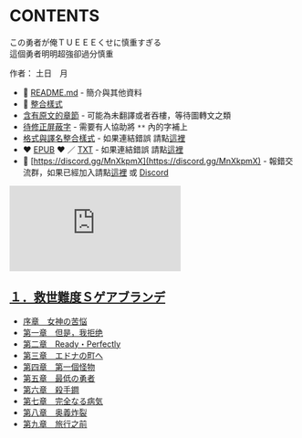 # CONTENTS

この勇者が俺ＴＵＥＥＥくせに慎重すぎる  
這個勇者明明超強卻過分慎重  

作者： 土日　月  



- :closed_book: [README.md](README.md) - 簡介與其他資料
- :pencil: [整合樣式](%E6%95%B4%E5%90%88%E6%A8%A3%E5%BC%8F.md)
- [含有原文的章節](ja.md) - 可能為未翻譯或者吞樓，等待圖轉文之類
- [待修正屏蔽字](%E5%BE%85%E4%BF%AE%E6%AD%A3%E5%B1%8F%E8%94%BD%E5%AD%97.md) - 需要有人協助將 `**` 內的字補上
- [格式與譯名整合樣式](https://github.com/bluelovers/node-novel/blob/master/lib/locales/%E3%81%93%E3%81%AE%E5%8B%87%E8%80%85%E3%81%8C%E4%BF%BA%EF%BC%B4%EF%BC%B5%EF%BC%A5%EF%BC%A5%EF%BC%A5%E3%81%8F%E3%81%9B%E3%81%AB%E6%85%8E%E9%87%8D%E3%81%99%E3%81%8E%E3%82%8B.ts) - 如果連結錯誤 請點[這裡](https://github.com/bluelovers/node-novel/blob/master/lib/locales/)
-  :heart: [EPUB](https://gitlab.com/demonovel/epub-txt/blob/master/kakuyomu/%E9%80%99%E5%80%8B%E5%8B%87%E8%80%85%E6%98%8E%E6%98%8E%E8%B6%85%E5%BC%B7%E5%8D%BB%E9%81%8E%E5%88%86%E6%85%8E%E9%87%8D.epub) :heart:  ／ [TXT](https://gitlab.com/demonovel/epub-txt/blob/master/kakuyomu/out/%E9%80%99%E5%80%8B%E5%8B%87%E8%80%85%E6%98%8E%E6%98%8E%E8%B6%85%E5%BC%B7%E5%8D%BB%E9%81%8E%E5%88%86%E6%85%8E%E9%87%8D.out.txt) - 如果連結錯誤 請點[這裡](https://gitlab.com/demonovel/epub-txt/blob/master/kakuyomu/)
- :mega: [https://discord.gg/MnXkpmX](https://discord.gg/MnXkpmX) - 報錯交流群，如果已經加入請點[這裡](https://discordapp.com/channels/467794087769014273/467794088285175809) 或 [Discord](https://discordapp.com/channels/@me)


![導航目錄](https://chart.apis.google.com/chart?cht=qr&chs=150x150&chl=https://gitlab.com/novel-group/txt-source/blob/master/kakuyomu_out/この勇者が俺ＴＵＥＥＥくせに慎重すぎる/導航目錄.md "導航目錄")




## [１．救世難度Ｓゲアブランデ](00000_%EF%BC%91%EF%BC%8E%E6%95%91%E4%B8%96%E9%9B%A3%E5%BA%A6%EF%BC%B3%E3%82%B2%E3%82%A2%E3%83%96%E3%83%A9%E3%83%B3%E3%83%87)

- [序章　女神の苦悩](00000_%EF%BC%91%EF%BC%8E%E6%95%91%E4%B8%96%E9%9B%A3%E5%BA%A6%EF%BC%B3%E3%82%B2%E3%82%A2%E3%83%96%E3%83%A9%E3%83%B3%E3%83%87/00000_%E5%BA%8F%E7%AB%A0%E3%80%80%E5%A5%B3%E7%A5%9E%E3%81%AE%E8%8B%A6%E6%82%A9.txt)
- [第一章　但是，我拒绝](00000_%EF%BC%91%EF%BC%8E%E6%95%91%E4%B8%96%E9%9B%A3%E5%BA%A6%EF%BC%B3%E3%82%B2%E3%82%A2%E3%83%96%E3%83%A9%E3%83%B3%E3%83%87/00010_%E7%AC%AC%E4%B8%80%E7%AB%A0%E3%80%80%E4%BD%86%E6%98%AF%EF%BC%8C%E6%88%91%E6%8B%92%E7%BB%9D.txt)
- [第二章　Ready・Perfectly](00000_%EF%BC%91%EF%BC%8E%E6%95%91%E4%B8%96%E9%9B%A3%E5%BA%A6%EF%BC%B3%E3%82%B2%E3%82%A2%E3%83%96%E3%83%A9%E3%83%B3%E3%83%87/00020_%E7%AC%AC%E4%BA%8C%E7%AB%A0%E3%80%80Ready%E3%83%BBPerfectly.txt)
- [第三章　エドナの町へ](00000_%EF%BC%91%EF%BC%8E%E6%95%91%E4%B8%96%E9%9B%A3%E5%BA%A6%EF%BC%B3%E3%82%B2%E3%82%A2%E3%83%96%E3%83%A9%E3%83%B3%E3%83%87/00030_%E7%AC%AC%E4%B8%89%E7%AB%A0%E3%80%80%E3%82%A8%E3%83%89%E3%83%8A%E3%81%AE%E7%94%BA%E3%81%B8.txt)
- [第四章　第一個怪物](00000_%EF%BC%91%EF%BC%8E%E6%95%91%E4%B8%96%E9%9B%A3%E5%BA%A6%EF%BC%B3%E3%82%B2%E3%82%A2%E3%83%96%E3%83%A9%E3%83%B3%E3%83%87/00040_%E7%AC%AC%E5%9B%9B%E7%AB%A0%E3%80%80%E7%AC%AC%E4%B8%80%E5%80%8B%E6%80%AA%E7%89%A9.txt)
- [第五章　最低の勇者](00000_%EF%BC%91%EF%BC%8E%E6%95%91%E4%B8%96%E9%9B%A3%E5%BA%A6%EF%BC%B3%E3%82%B2%E3%82%A2%E3%83%96%E3%83%A9%E3%83%B3%E3%83%87/00050_%E7%AC%AC%E4%BA%94%E7%AB%A0%E3%80%80%E6%9C%80%E4%BD%8E%E3%81%AE%E5%8B%87%E8%80%85.txt)
- [第六章　殺手鐧](00000_%EF%BC%91%EF%BC%8E%E6%95%91%E4%B8%96%E9%9B%A3%E5%BA%A6%EF%BC%B3%E3%82%B2%E3%82%A2%E3%83%96%E3%83%A9%E3%83%B3%E3%83%87/00060_%E7%AC%AC%E5%85%AD%E7%AB%A0%E3%80%80%E6%AE%BA%E6%89%8B%E9%90%A7.txt)
- [第七章　完全なる病気](00000_%EF%BC%91%EF%BC%8E%E6%95%91%E4%B8%96%E9%9B%A3%E5%BA%A6%EF%BC%B3%E3%82%B2%E3%82%A2%E3%83%96%E3%83%A9%E3%83%B3%E3%83%87/00070_%E7%AC%AC%E4%B8%83%E7%AB%A0%E3%80%80%E5%AE%8C%E5%85%A8%E3%81%AA%E3%82%8B%E7%97%85%E6%B0%97.txt)
- [第八章　奥義炸裂](00000_%EF%BC%91%EF%BC%8E%E6%95%91%E4%B8%96%E9%9B%A3%E5%BA%A6%EF%BC%B3%E3%82%B2%E3%82%A2%E3%83%96%E3%83%A9%E3%83%B3%E3%83%87/00080_%E7%AC%AC%E5%85%AB%E7%AB%A0%E3%80%80%E5%A5%A5%E7%BE%A9%E7%82%B8%E8%A3%82.txt)
- [第九章　旅行之前](00000_%EF%BC%91%EF%BC%8E%E6%95%91%E4%B8%96%E9%9B%A3%E5%BA%A6%EF%BC%B3%E3%82%B2%E3%82%A2%E3%83%96%E3%83%A9%E3%83%B3%E3%83%87/00090_%E7%AC%AC%E4%B9%9D%E7%AB%A0%E3%80%80%E6%97%85%E8%A1%8C%E4%B9%8B%E5%89%8D.txt)

